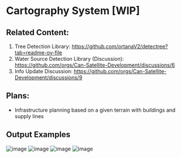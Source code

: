 # Cartography System [WIP]
## Related Content:
1. Tree Detection Library: https://github.com/ortanaV2/detectree?tab=readme-ov-file
2. Water Source Detection Library (Discussion): https://github.com/orgs/Can-Satellite-Development/discussions/6
3. Info Update Discussion: https://github.com/orgs/Can-Satellite-Development/discussions/9
## Plans:
- Infrastructure planning based on a given terrain with buildings and supply lines
## Output Examples
![image](https://github.com/user-attachments/assets/fc2deaea-d6f2-4d62-8eb9-e939232a5348)
![image](https://github.com/user-attachments/assets/612fc5cb-6aef-4252-951a-60755f6ee357)
![image](https://github.com/user-attachments/assets/60609d98-5a04-4cb7-a7a4-b45d1609edb4)
![image](https://github.com/user-attachments/assets/ab2d3729-2893-48d0-96be-c83d74057697)




